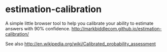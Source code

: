 # estimation-calibration
A simple little browser tool to help you calibrate your ability to estimate answers with 90% confidence. http://markbiddlecom.github.io/estimation-calibration/

See also http://en.wikipedia.org/wiki/Calibrated_probability_assessment
